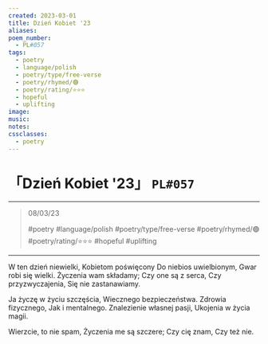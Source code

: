 ```yaml
---
created: 2023-03-01
title: Dzień Kobiet '23
aliases:
poem_number:
  - PL#057
tags:
  - poetry
  - language/polish
  - poetry/type/free-verse
  - poetry/rhymed/🟢
  - poetry/rating/⭐⭐⭐
  - hopeful
  - uplifting
image:
music:
notes:
cssclasses:
  - poetry
---
```

# 「Dzień Kobiet '23」 `PL#057`

---

> 08/03/23
> 
> #poetry 
> #language/polish 
> #poetry/type/free-verse 
> #poetry/rhymed/🟢 
> #poetry/rating/⭐⭐⭐ 
> #hopeful #uplifting 

---

W ten dzień niewielki,
Kobietom poświęcony
Do niebios uwielbionym,
Gwar robi się wielki.
Życzenia wam składamy;
Czy one są z serca,
Czy przyzwyczajenia,
Się nie zastanawiamy.

Ja życzę w życiu szczęścia,
Wiecznego bezpieczeństwa.
Zdrowia fizycznego,
Jak i mentalnego.
Znalezienie własnej pasji,
Ukojenia w życia magii.

Wierzcie, to nie spam,
Życzenia me są szczere;
Czy cię znam,
Czy też nie.